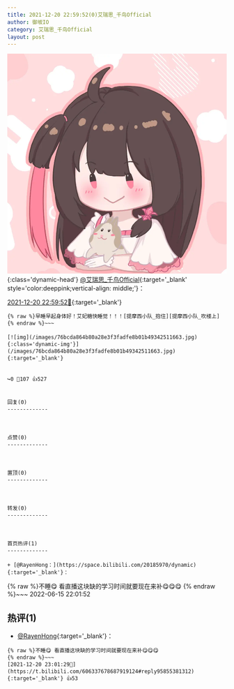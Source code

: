 ```yaml
---
title: 2021-12-20 22:59:52(0)艾瑞思_千鸟Official
author: 御坂IO
category: 艾瑞思_千鸟Official
layout: post
---
```


![img](/images/7e08840c56f251de28bdf766b647bd5fe9a5d50a.jpg){:class='dynamic-head'}
[@艾瑞思_千鸟Official](https://space.bilibili.com/1090010845/dynamic){:target='_blank' style='color:deeppink;vertical-align: middle;'}：

[2021-12-20 22:59:52🔗](https://t.bilibili.com/606337678687919124){:target='_blank'}

~~~
{% raw %}早睡早起身体好！艾妃糖快睡觉！！！[提摩西小队_抱住][提摩西小队_吹楼上]
{% endraw %}~~~

[![img](/images/76bcda864b80a28e3f3fadfe8b01b49342511663.jpg){:class='dynamic-img'}](/images/76bcda864b80a28e3f3fadfe8b01b49342511663.jpg){:target='_blank'}


↪️0 💬107 👍527


回复(0)
-------------



点赞(0)
-------------



置顶(0)
-------------



转发(0)
-------------



首页热评(1)
-------------

+ [@RayenHong：](https://space.bilibili.com/20185970/dynamic){:target='_blank'}：
~~~
{% raw %}不睡😋 看直播这块缺的学习时间就要现在来补😋😋😋
{% endraw %}~~~
2022-06-15 22:01:52


热评(1)
-------------

+ [@RayenHong](https://space.bilibili.com/20185970/dynamic){:target='_blank'}：
~~~
{% raw %}不睡😋 看直播这块缺的学习时间就要现在来补😋😋😋
{% endraw %}~~~
[2021-12-20 23:01:29🔗](https://t.bilibili.com/606337678687919124#reply95855381312){:target='_blank'} 👍53


